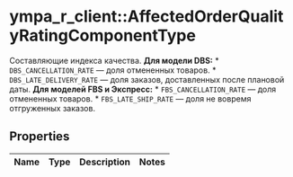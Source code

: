 # ympa_r_client::AffectedOrderQualityRatingComponentType

Составляющие индекса качества.  **Для модели DBS:** * `DBS_CANCELLATION_RATE` — доля отмененных товаров. * `DBS_LATE_DELIVERY_RATE` — доля заказов, доставленных после плановой даты.  **Для моделей FBS и Экспресс:** * `FBS_CANCELLATION_RATE` — доля отмененных товаров. * `FBS_LATE_SHIP_RATE` — доля не вовремя отгруженных заказов. 

## Properties
Name | Type | Description | Notes
------------ | ------------- | ------------- | -------------


